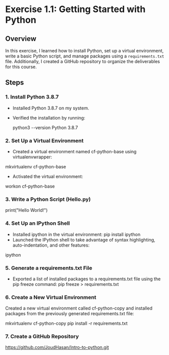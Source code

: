 # Exercise 1.1: Getting Started with Python

## Overview

In this exercise, I learned how to install Python, set up a virtual environment, write a basic Python script, and manage packages using a `requirements.txt` file. Additionally, I created a GitHub repository to organize the deliverables for this course.

## Steps

### 1. Install Python 3.8.7

- Installed Python 3.8.7 on my system.
- Verified the installation by running:

  python3 --version
  Python 3.8.7

### 2. Set Up a Virtual Environment

- Created a virtual environment named cf-python-base using virtualenvwrapper:

mkvirtualenv cf-python-base

- Activated the virtual environment:

workon cf-python-base

### 3. Write a Python Script (Hello.py)

print("Hello World!")

### 4. Set Up an IPython Shell

- Installed ipython in the virtual environment:
  pip install ipython
- Launched the IPython shell to take advantage of syntax highlighting, auto-indentation, and other features:

ipython

### 5. Generate a requirements.txt File

- Exported a list of installed packages to a requirements.txt file using the pip freeze command:
  pip freeze > requirements.txt

### 6. Create a New Virtual Environment

Created a new virtual environment called cf-python-copy and installed packages from the previously generated requirements.txt file:

mkvirtualenv cf-python-copy
pip install -r requirements.txt

### 7. Create a GitHub Repository

https://github.com/JoudHasan/Intro-to-python.git
    